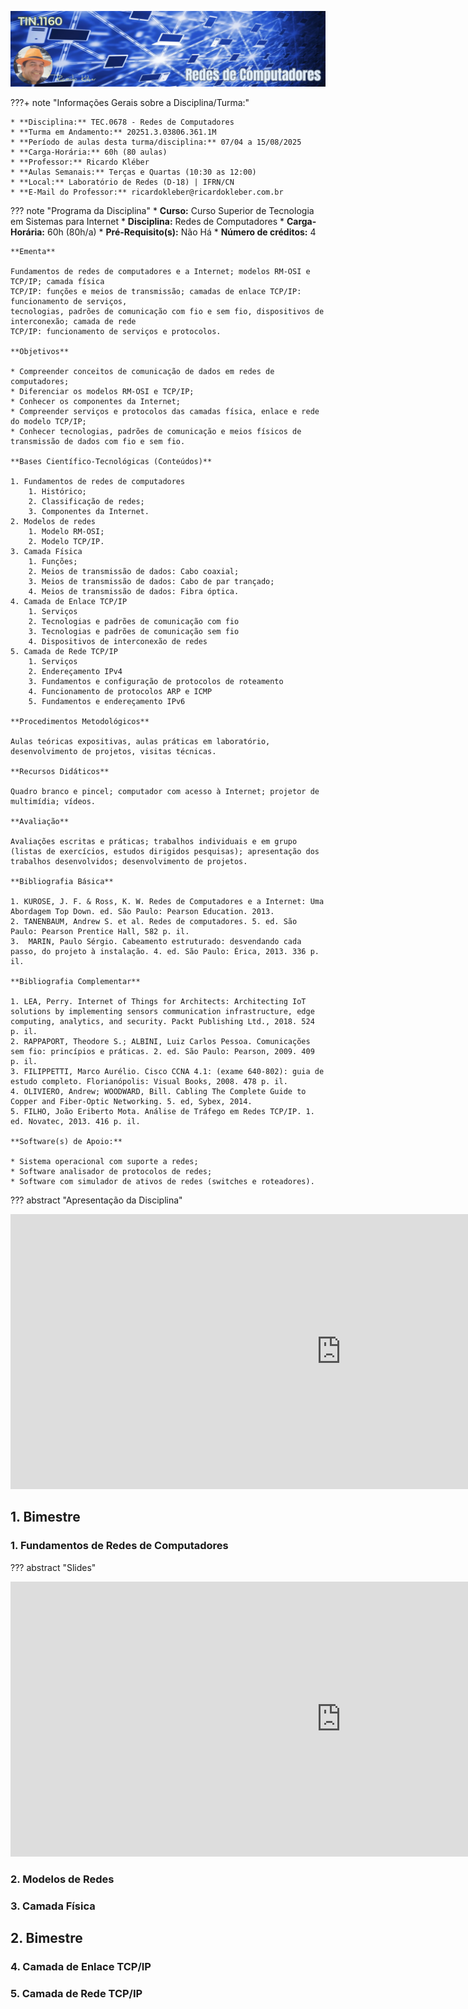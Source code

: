![Redes de Computadores](./assets/images/banner_tin1160.png)

???+ note "Informações Gerais sobre a Disciplina/Turma:"

    * **Disciplina:** TEC.0678 - Redes de Computadores
    * **Turma em Andamento:** 20251.3.03806.361.1M
    * **Período de aulas desta turma/disciplina:** 07/04 a 15/08/2025
    * **Carga-Horária:** 60h (80 aulas)
    * **Professor:** Ricardo Kléber
    * **Aulas Semanais:** Terças e Quartas (10:30 as 12:00)
    * **Local:** Laboratório de Redes (D-18) | IFRN/CN
    * **E-Mail do Professor:** ricardokleber@ricardokleber.com.br

??? note "Programa da Disciplina"
    * **Curso:** Curso Superior de Tecnologia em Sistemas para Internet
    * **Disciplina:** Redes de Computadores
    * **Carga-Horária:** 60h (80h/a)
    * **Pré-Requisito(s):** Não Há
    * **Número de créditos:** 4

    **Ementa**

    Fundamentos de redes de computadores e a Internet; modelos RM-OSI e TCP/IP; camada física
    TCP/IP: funções e meios de transmissão; camadas de enlace TCP/IP: funcionamento de serviços,
    tecnologias, padrões de comunicação com fio e sem fio, dispositivos de interconexão; camada de rede
    TCP/IP: funcionamento de serviços e protocolos.

    **Objetivos**

    * Compreender conceitos de comunicação de dados em redes de computadores;
    * Diferenciar os modelos RM-OSI e TCP/IP;
    * Conhecer os componentes da Internet;
    * Compreender serviços e protocolos das camadas física, enlace e rede do modelo TCP/IP;
    * Conhecer tecnologias, padrões de comunicação e meios físicos de transmissão de dados com fio e sem fio.

    **Bases Científico-Tecnológicas (Conteúdos)**

    1. Fundamentos de redes de computadores
        1. Histórico;
        2. Classificação de redes;
        3. Componentes da Internet.
    2. Modelos de redes
        1. Modelo RM-OSI;
        2. Modelo TCP/IP.
    3. Camada Física
        1. Funções;
        2. Meios de transmissão de dados: Cabo coaxial;
        3. Meios de transmissão de dados: Cabo de par trançado;
        4. Meios de transmissão de dados: Fibra óptica.
    4. Camada de Enlace TCP/IP
        1. Serviços
        2. Tecnologias e padrões de comunicação com fio
        3. Tecnologias e padrões de comunicação sem fio
        4. Dispositivos de interconexão de redes
    5. Camada de Rede TCP/IP
        1. Serviços
        2. Endereçamento IPv4
        3. Fundamentos e configuração de protocolos de roteamento
        4. Funcionamento de protocolos ARP e ICMP
        5. Fundamentos e endereçamento IPv6

    **Procedimentos Metodológicos**

    Aulas teóricas expositivas, aulas práticas em laboratório, desenvolvimento de projetos, visitas técnicas.

    **Recursos Didáticos**

    Quadro branco e pincel; computador com acesso à Internet; projetor de multimídia; vídeos.

    **Avaliação**

    Avaliações escritas e práticas; trabalhos individuais e em grupo (listas de exercícios, estudos dirigidos pesquisas); apresentação dos trabalhos desenvolvidos; desenvolvimento de projetos.

    **Bibliografia Básica**

    1. KUROSE, J. F. & Ross, K. W. Redes de Computadores e a Internet: Uma Abordagem Top Down. ed. São Paulo: Pearson Education. 2013.
    2. TANENBAUM, Andrew S. et al. Redes de computadores. 5. ed. São Paulo: Pearson Prentice Hall, 582 p. il.
    3.  MARIN, Paulo Sérgio. Cabeamento estruturado: desvendando cada passo, do projeto à instalação. 4. ed. São Paulo: Érica, 2013. 336 p. il.

    **Bibliografia Complementar**

    1. LEA, Perry. Internet of Things for Architects: Architecting IoT solutions by implementing sensors communication infrastructure, edge computing, analytics, and security. Packt Publishing Ltd., 2018. 524 p. il.
    2. RAPPAPORT, Theodore S.; ALBINI, Luiz Carlos Pessoa. Comunicações sem fio: princípios e práticas. 2. ed. São Paulo: Pearson, 2009. 409 p. il.
    3. FILIPPETTI, Marco Aurélio. Cisco CCNA 4.1: (exame 640-802): guia de estudo completo. Florianópolis: Visual Books, 2008. 478 p. il.
    4. OLIVIERO, Andrew; WOODWARD, Bill. Cabling The Complete Guide to Copper and Fiber-Optic Networking. 5. ed, Sybex, 2014.
    5. FILHO, João Eriberto Mota. Análise de Tráfego em Redes TCP/IP. 1. ed. Novatec, 2013. 416 p. il.

    **Software(s) de Apoio:**

    * Sistema operacional com suporte a redes;
    * Software analisador de protocolos de redes;
    * Software com simulador de ativos de redes (switches e roteadores).

??? abstract "Apresentação da Disciplina"
    <div class="video-wrapper">
        <iframe src="https://docs.google.com/presentation/d/e/2PACX-1vQDKgu4naNR4WADTLHwbQaB9AKmuTLDwSYKJa_fiGNNGWy8SajRakELMASYDxF9aX88anYWt_O42Sml/embed?start=false&loop=false&delayms=3000" frameborder="0" width="1058" height="440" allowfullscreen="true" mozallowfullscreen="true" webkitallowfullscreen="true"></iframe>
    </div>

## 1. Bimestre

### 1. Fundamentos de Redes de Computadores

??? abstract "Slides"
    <div class="video-wrapper">
        <iframe src="https://docs.google.com/presentation/d/e/2PACX-1vTELLS3XYR2-Ipnamlw3_ZO15Tp8BshTlNqvSC23-qdfdJPbUEdFTour4YVoMgOI1VTLrszxUgC2GsF/embed?start=false&loop=false&delayms=3000" frameborder="0" width="1058" height="440" allowfullscreen="true" mozallowfullscreen="true" webkitallowfullscreen="true"></iframe>
    </div>

### 2. Modelos de Redes



### 3. Camada Física

## 2. Bimestre

### 4. Camada de Enlace TCP/IP

### 5. Camada de Rede TCP/IP
